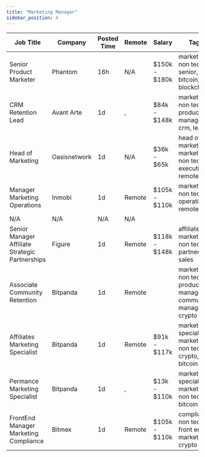 ```yaml
---
title: "Marketing Manager"
sidebar_position: 4
---
```


| Job Title | Company | Posted Time | Remote | Salary | Tags | Apply Link |
|-----------|---------|-------------|--------|--------|------|------------|
| Senior Product Marketer | Phantom | 16h | N/A | $150k - $180k | marketing, non tech, senior, bitcoin, blockchain | [Apply](https://web3.career/senior-product-marketer-phantom/111300) |
| CRM Retention Lead | Avant Arte | 1d | , | $84k - $148k | marketing, non tech, product manager, crm, lead | [Apply](https://web3.career/crm-retention-lead-avantarte/110934) |
| Head of Marketing | Oasisnetwork | 1d | N/A | $36k - $65k | head of marketing, marketing, non tech, executive, remote | [Apply](https://web3.career/head-of-marketing-oasisnetwork/73767) |
| Manager Marketing Operations | Inmobi | 1d | Remote | $105k - $110k | marketing, non tech, operations, remote | [Apply](https://web3.career/manager-marketing-operations-inmobi/99742) |
| N/A | N/A | N/A | N/A |  |  | [Apply](https://web3.career/metana) |
| Senior Manager Affiliate Strategic Partnerships | Figure | 1d | Remote | $118k - $148k | affiliate, marketing, non tech, partnership, sales | [Apply](https://web3.career/senior-manager-affiliate-strategic-partnerships-figure/106731) |
| Associate Community Retention | Bitpanda | 1d | Remote |  | marketing, non tech, product manager, community manager, crypto | [Apply](https://web3.career/associate-community-retention-bitpanda/105554) |
| Affiliates Marketing Specialist | Bitpanda | 1d | Remote | $91k - $117k | marketing specialist, marketing, non tech, crypto, bitcoin | [Apply](https://web3.career/affiliates-marketing-specialist-bitpanda/106699) |
| Permance Marketing Specialist | Bitpanda | 1d | , | $13k - $110k | marketing specialist, marketing, non tech, bitcoin | [Apply](https://web3.career/performance-marketing-specialist-bitpanda/59316) |
| FrontEnd Manager Marketing Compliance | Bitmex | 1d | Remote | $105k - $110k | compliance, non tech, front end, marketing, crypto | [Apply](https://web3.career/front-end-manager-marketing-compliance-bitmex/106096) |
